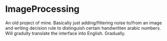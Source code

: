 # ImageProcessing
An old project of mine. Basically just adding/filtering noise to/from an image and writing decision rule to distinguish certain handwritten arabic numbers. Will gradully translate the interface into English. Gradually.
